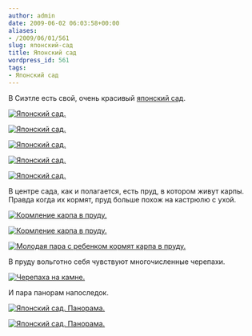 ```yaml
---
author: admin
date: 2009-06-02 06:03:58+00:00
aliases:
- /2009/06/01/561
slug: японский-сад
title: Японский сад
wordpress_id: 561
tags:
- Японский сад
---
```


В Сиэтле есть свой, очень красивый [японский сад](http://en.wikipedia.org/wiki/Seattle_Japanese_Garden). 

[![Японский сад.](/2009/06/img_4263-300x225.jpg)](/2009/06/img_4263.jpg)

<!--more-->

[![Японский сад.](/2009/06/img_4266-300x225.jpg)](/2009/06/img_4266.jpg)

[![Японский сад.](/2009/06/img_4267-300x225.jpg)](/2009/06/img_4267.jpg)

[![Японский сад.](/2009/06/img_4274-300x225.jpg)](/2009/06/img_4274.jpg)

[![Японский сад.](/2009/06/img_4367-300x225.jpg)](/2009/06/img_4367.jpg)

В центре сада, как и полагается, есть пруд, в котором живут карпы. Правда когда их кормят, пруд больше похож на кастрюлю с ухой.

[![Кормление карпа в пруду.](/2009/06/img_4326-300x225.jpg)](/2009/06/img_4326.jpg)

[![Кормление карпа в пруду.](/2009/06/img_4324-300x225.jpg)](/2009/06/img_4324.jpg)

[![Молодая пара с ребенком кормят карпа в пруду.](/2009/06/img_4370-300x225.jpg)](/2009/06/img_4370.jpg)

В пруду вольготно себя чувствуют многочисленные черепахи.

[![Черепаха на камне.](/2009/06/img_4363-300x225.jpg)](/2009/06/img_4363.jpg)

И пара панорам напоследок.

[![Японский сад. Панорама.](/2009/06/japanese-garden-panorama-1-small.jpg)](/2009/06/japanese-garden-panorama-1.jpg)

[![Японский сад. Панорама.](/2009/06/japanese-garden-panorama-2-small.jpg)](/2009/06/japanese-garden-panorama-2.jpg)
